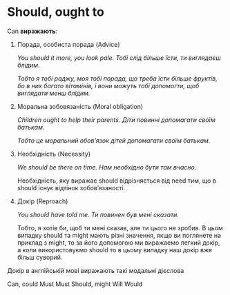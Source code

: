# Should, ought to

<p><span class="p2"><p><span class="p2">Can</span> <b>виражають</b>:</p>

<ol>
<li><span class="p1">Порада, особиста порада</span> (Advice)</li>
<p><i>You should it more, you look pale. Тобі слід більше їсти, ти виглядаєш блідим.</i></p>
<p><i>Тобто я тобі раджу, моя тобі порада, що треба їсти більше фруктів, бо в них багато вітамінів, і вони можуть тобі допомогти, щоб виглядати менш блідим.</i></p>
<li><span class="p1">Моральна зобовязаність</span> (Moral obligation)</li>
<p><i>Children ought to help their parents. Діти повинні допомагати своїм батькам.</i></p>
<p><i>Тобто це моральний обов’язок дітей допомагати своїм батькам.</i></p>
<li><span class="p1">Необхiднiсть</span> (Necessity)</li>
<p><i>We should be there on time. Нам необхiдно бути там вчасно.</i></p>
<p>Необхiднiсть, яку виражає should вiдрiзняється вiд need тим, що в should iснує вiдтiнок зобов’язаностi.</p>
<li><span class="p1">Докір</span> (Reproach)</li>
<p><i>You should have told me. Ти повинен був мені сказати.</i></p>
<p>Тобто, я хотів би, щоб ти мені сказав, але ти цього не зробив. В цьом випадку should та might мають різні значення, якщо ви поглянете на приклад з might, то за його допомогою ми виражаемо легкий докір, а коли використовуємо should то в цьому випадку наш докір вже більш суворий.</p>
</ol>

<quiz correctLabel="correct" incorrectLabel="incorrect" checkLabel="check">
 <question multiple>
 <p>Докір в англійській мові виражають такі модальні дієслова</p>
 <answer>Can, could</answer>
 <answer>Must</answer>
 <answer>Must</answer>
 <answer correct>Should, might</answer>
 <answer>Will</answer>
 <answer>Would</answer>
 </question>
 </quiz>